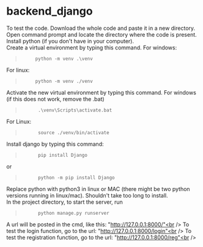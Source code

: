 # backend_django
To test the code. Download the whole code and paste it in a new directory. <br />
Open command prompt and locate the directory where the code is present.<br />
Install python (if you don't have in your computer).<br />
Create a virtual environment by typing this command. For windows:  <br />
>          python -m venv .\venv
For linux:
>          python -m venv ./venv
Activate the new virtual environment by typing this command. For windows (if this does not work, remove the .bat)<br />
>           .\venv\Scripts\activate.bat 
For Linux:
>           source ./venv/bin/activate           
Install django by typing this command:<br />
>           pip install Django
or<br />
>           python -m pip install Django
Replace python with python3 in linux or MAC (there might be two python versions running in linux/mac). Shouldn't take too long to install.<br />
In the project directory, to start the server, run<br />
>           python manage.py runserver
A url will be posted in the cmd, like this: "http://127.0.0.1:8000/"<br />
To test the login function, go to the url: "http://127.0.0.1:8000/login"<br />
To test the registration function, go to the url: "http://127.0.0.1:8000/reg"<br />
